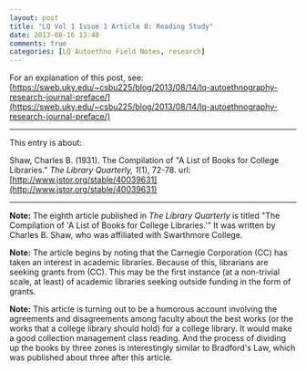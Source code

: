 ```yaml
---
layout: post
title: "LQ Vol 1 Issue 1 Article 8: Reading Study"
date: 2013-08-16 13:48
comments: true
categories: [LQ Autoethno Field Notes, research]
---
```


For an explanation of this post, see:
[https://sweb.uky.edu/~csbu225/blog/2013/08/14/lq-autoethnography-research-journal-preface/](https://sweb.uky.edu/~csbu225/blog/2013/08/14/lq-autoethnography-research-journal-preface/)

---

This entry is about:

Shaw, Charles B. (1931). The Compilation of "A List of Books for
College Libraries." *The Library Quarterly, 1*(1), 72-78.
url:[http://www.jstor.org/stable/40039631](http://www.jstor.org/stable/40039631)

---

**Note:** The eighth article published in *The Library Quarterly*
is titled "The Compilation of 'A List of Books for College
Libraries.'" It was written by Charles B. Shaw, who was affiliated
with Swarthmore College.

**Note:** The article begins by noting that the Carnegie
Corporation (CC) has taken an interest in academic libraries.
Because of this, librarians are seeking grants from (CC). This may
be the first instance (at a non-trivial scale, at least) of
academic libraries seeking outside funding in the form of grants.

**Note:** This article is turning out to be a humorous account
involving the agreements and disagreements among faculty about the
best works (or the works that a college library should hold) for a
college library. It would make a good collection management class
reading. And the process of dividing up the books by three zones
is interestingly similar to Bradford's Law, which was published
about three after this article.
